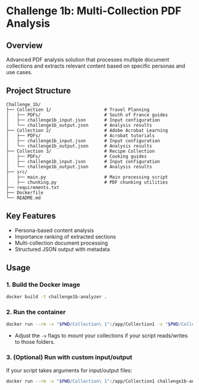 # Challenge 1b: Multi-Collection PDF Analysis

## Overview
Advanced PDF analysis solution that processes multiple document collections and extracts relevant content based on specific personas and use cases.

## Project Structure
```
Challenge_1b/
├── Collection 1/                    # Travel Planning
│   ├── PDFs/                        # South of France guides
│   ├── challenge1b_input.json       # Input configuration
│   └── challenge1b_output.json      # Analysis results
├── Collection 2/                    # Adobe Acrobat Learning
│   ├── PDFs/                        # Acrobat tutorials
│   ├── challenge1b_input.json       # Input configuration
│   └── challenge1b_output.json      # Analysis results
├── Collection 3/                    # Recipe Collection
│   ├── PDFs/                        # Cooking guides
│   ├── challenge1b_input.json       # Input configuration
│   └── challenge1b_output.json      # Analysis results
├── src/
│   ├── main.py                      # Main processing script
│   ├── chunking.py                  # PDF chunking utilities
├── requirements.txt
├── Dockerfile
└── README.md
```

## Key Features
- Persona-based content analysis
- Importance ranking of extracted sections
- Multi-collection document processing
- Structured JSON output with metadata

## Usage

### 1. Build the Docker image
```sh
docker build -t challenge1b-analyzer .
```

### 2. Run the container
```sh
docker run --rm -v "$PWD/Collection\ 1":/app/Collection1 -v "$PWD/Collection\ 2":/app/Collection2 -v "$PWD/Collection\ 3":/app/Collection3 challenge1b-analyzer
```

- Adjust the `-v` flags to mount your collections if your script reads/writes to those folders.

### 3. (Optional) Run with custom input/output
If your script takes arguments for input/output files:
```sh
docker run --rm -v "$PWD/Collection\ 1":/app/Collection1 challenge1b-analyzer python src/main.py --input /app/Collection1/challenge1b_input.json --output /app/Collection1/challenge1b_output.json
``` 